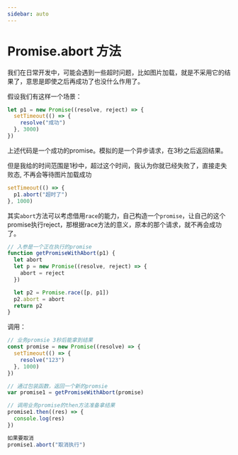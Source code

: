 ```yaml
---
sidebar: auto
---
```


# Promise.abort 方法

我们在日常开发中，可能会遇到一些超时问题，比如图片加载，就是不采用它的结果了，意思是即使之后再成功了也没什么作用了。

假设我们有这样一个场景：

```js
let p1 = new Promise((resolve, reject) => {
  setTimeout(() => {
    resolve("成功")
  }, 3000)
})
```
上述代码是一个成功的promise。模拟的是一个异步请求，在3秒之后返回结果。

但是我给的时间范围是1秒中，超过这个时间，我认为你就已经失败了，直接走失败态, 不再会等待图片加载成功

```js
setTimeout(() => {
  p1.abort("超时了")
}, 1000)
```

其实`abort`方法可以考虑借用`race`的能力，自己构造一个`promise`，让自己的这个promise执行reject，那根据race方法的意义，原本的那个请求，就不再会成功了。

```js
// 入参是一个正在执行的promise
function getPromiseWithAbort(p1) {
  let abort
  let p = new Promise((resolve, reject) => {
    abort = reject
  })

  let p2 = Promise.race([p, p1])
  p2.abort = abort
  return p2
}
```

调用：

```js
// 业务promsie 3秒后能拿到结果
const promise = new Promise((resolve) => {
  setTimeout(() => {
    resolve("123")
  }, 1000)
})

// 通过包装函数，返回一个新的promsie
var promise1 = getPromiseWithAbort(promise)

// 调用业务promise的then方法准备拿结果
promise1.then((res) => {
  console.log(res)
})

如果要取消
promise1.abort("取消执行")
```



